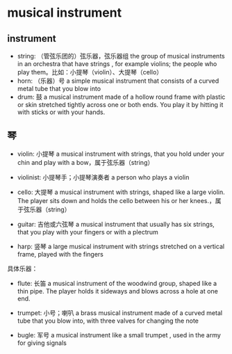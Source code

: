 # musical instrument

## instrument

- string: （管弦乐团的）弦乐器，弦乐器组 the group of musical instruments in an orchestra that have strings , for example violins; the people who play them。比如：小提琴（violin）、大提琴（cello）
- horn: （乐器）号 a simple musical instrument that consists of a curved metal tube that you blow into
- drum: 鼓 a musical instrument made of a hollow round frame with plastic or skin stretched tightly across one or both ends. You play it by hitting it with sticks or with your hands.

## 琴

- violin: 小提琴 a musical instrument with strings, that you hold under your chin and play with a bow，属于弦乐器（string）
- violinist: 小提琴手；小提琴演奏者 a person who plays a violin

- cello: 大提琴 a musical instrument with strings, shaped like a large violin. The player sits down and holds the cello between his or her knees.，属于弦乐器（string）
- guitar: 吉他或六弦琴 a musical instrument that usually has six strings, that you play with your fingers or with a plectrum
- harp: 竖琴 a large musical instrument with strings stretched on a vertical frame, played with the fingers

具体乐器：


- flute: 长笛 a musical instrument of the woodwind group, shaped like a thin pipe. The player holds it sideways and blows across a hole at one end.

- trumpet: 小号；喇叭 a brass musical instrument made of a curved metal tube that you blow into, with three valves for changing the note
- bugle: 军号 a musical instrument like a small trumpet , used in the army for giving signals

